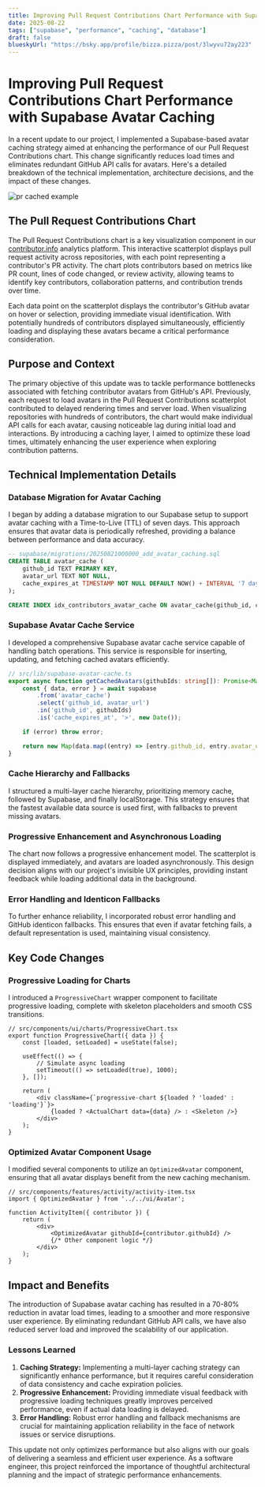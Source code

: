 ```yaml
---
title: Improving Pull Request Contributions Chart Performance with Supabase Avatar Caching
date: 2025-08-22
tags: ["supabase", "performance", "caching", "database"]
draft: false
blueskyUrl: "https://bsky.app/profile/bizza.pizza/post/3lwyvu72ay223"
---
```


# Improving Pull Request Contributions Chart Performance with Supabase Avatar Caching

In a recent update to our project, I implemented a Supabase-based avatar caching strategy aimed at enhancing the performance of our Pull Request Contributions chart. This change significantly reduces load times and eliminates redundant GitHub API calls for avatars. Here's a detailed breakdown of the technical implementation, architecture decisions, and the impact of these changes.

![pr cached example](/gifs/pr-cached.gif)

## The Pull Request Contributions Chart

The Pull Request Contributions chart is a key visualization component in our [contributor.info](https://contributor.info/docs/contribution-analytics) analytics platform. This interactive scatterplot displays pull request activity across repositories, with each point representing a contributor's PR activity. The chart plots contributors based on metrics like PR count, lines of code changed, or review activity, allowing teams to identify key contributors, collaboration patterns, and contribution trends over time.

Each data point on the scatterplot displays the contributor's GitHub avatar on hover or selection, providing immediate visual identification. With potentially hundreds of contributors displayed simultaneously, efficiently loading and displaying these avatars became a critical performance consideration.

## Purpose and Context

The primary objective of this update was to tackle performance bottlenecks associated with fetching contributor avatars from GitHub's API. Previously, each request to load avatars in the Pull Request Contributions scatterplot contributed to delayed rendering times and server load. When visualizing repositories with hundreds of contributors, the chart would make individual API calls for each avatar, causing noticeable lag during initial load and interactions. By introducing a caching layer, I aimed to optimize these load times, ultimately enhancing the user experience when exploring contribution patterns.

## Technical Implementation Details

### Database Migration for Avatar Caching

I began by adding a database migration to our Supabase setup to support avatar caching with a Time-to-Live (TTL) of seven days. This approach ensures that avatar data is periodically refreshed, providing a balance between performance and data accuracy.

```sql
-- supabase/migrations/20250821000000_add_avatar_caching.sql
CREATE TABLE avatar_cache (
    github_id TEXT PRIMARY KEY,
    avatar_url TEXT NOT NULL,
    cache_expires_at TIMESTAMP NOT NULL DEFAULT NOW() + INTERVAL '7 days'
);

CREATE INDEX idx_contributors_avatar_cache ON avatar_cache(github_id, cache_expires_at);
```

### Supabase Avatar Cache Service

I developed a comprehensive Supabase avatar cache service capable of handling batch operations. This service is responsible for inserting, updating, and fetching cached avatars efficiently.

```typescript
// src/lib/supabase-avatar-cache.ts
export async function getCachedAvatars(githubIds: string[]): Promise<Map<string, string>> {
    const { data, error } = await supabase
        .from('avatar_cache')
        .select('github_id, avatar_url')
        .in('github_id', githubIds)
        .is('cache_expires_at', '>', new Date());

    if (error) throw error;

    return new Map(data.map((entry) => [entry.github_id, entry.avatar_url]));
}
```

### Cache Hierarchy and Fallbacks

I structured a multi-layer cache hierarchy, prioritizing memory cache, followed by Supabase, and finally localStorage. This strategy ensures that the fastest available data source is used first, with fallbacks to prevent missing avatars.

### Progressive Enhancement and Asynchronous Loading

The chart now follows a progressive enhancement model. The scatterplot is displayed immediately, and avatars are loaded asynchronously. This design decision aligns with our project's invisible UX principles, providing instant feedback while loading additional data in the background.

### Error Handling and Identicon Fallbacks

To further enhance reliability, I incorporated robust error handling and GitHub identicon fallbacks. This ensures that even if avatar fetching fails, a default representation is used, maintaining visual consistency.

## Key Code Changes

### Progressive Loading for Charts

I introduced a `ProgressiveChart` wrapper component to facilitate progressive loading, complete with skeleton placeholders and smooth CSS transitions.

```tsx
// src/components/ui/charts/ProgressiveChart.tsx
export function ProgressiveChart({ data }) {
    const [loaded, setLoaded] = useState(false);
    
    useEffect(() => {
        // Simulate async loading
        setTimeout(() => setLoaded(true), 1000);
    }, []);
    
    return (
        <div className={`progressive-chart ${loaded ? 'loaded' : 'loading'}`}>
            {loaded ? <ActualChart data={data} /> : <Skeleton />}
        </div>
    );
}
```

### Optimized Avatar Component Usage

I modified several components to utilize an `OptimizedAvatar` component, ensuring that all avatar displays benefit from the new caching mechanism.

```tsx
// src/components/features/activity/activity-item.tsx
import { OptimizedAvatar } from '../../ui/Avatar';

function ActivityItem({ contributor }) {
    return (
        <div>
            <OptimizedAvatar githubId={contributor.githubId} />
            {/* Other component logic */}
        </div>
    );
}
```

## Impact and Benefits

The introduction of Supabase avatar caching has resulted in a 70-80% reduction in avatar load times, leading to a smoother and more responsive user experience. By eliminating redundant GitHub API calls, we have also reduced server load and improved the scalability of our application.

### Lessons Learned

1. **Caching Strategy:** Implementing a multi-layer caching strategy can significantly enhance performance, but it requires careful consideration of data consistency and cache expiration policies.
2. **Progressive Enhancement:** Providing immediate visual feedback with progressive loading techniques greatly improves perceived performance, even if actual data loading is delayed.
3. **Error Handling:** Robust error handling and fallback mechanisms are crucial for maintaining application reliability in the face of network issues or service disruptions.

This update not only optimizes performance but also aligns with our goals of delivering a seamless and efficient user experience. As a software engineer, this project reinforced the importance of thoughtful architectural planning and the impact of strategic performance enhancements.
